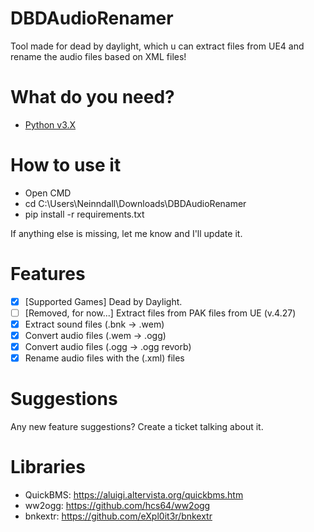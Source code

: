 # DBDAudioRenamer
Tool made for dead by daylight, which u can extract files from UE4 and rename the audio files based on XML files!

# What do you need?
- [Python v3.X](https://www.python.org/ftp/python/3.10.0/python-3.10.0-amd64.exe)

# How to use it

- Open CMD
- cd C:\Users\Neinndall\Downloads\DBDAudioRenamer
- pip install -r requirements.txt

If anything else is missing, let me know and I'll update it.

# Features
- [X] [Supported Games] Dead by Daylight.
- [ ] [Removed, for now...] Extract files from PAK files from UE (v.4.27)
- [X] Extract sound files (.bnk -> .wem)
- [X] Convert audio files (.wem -> .ogg) 
- [X] Convert audio files (.ogg -> .ogg revorb)
- [X] Rename audio files with the (.xml) files

# Suggestions
Any new feature suggestions? Create a ticket talking about it.

# Libraries
- QuickBMS: https://aluigi.altervista.org/quickbms.htm
- ww2ogg: https://github.com/hcs64/ww2ogg
- bnkextr: https://github.com/eXpl0it3r/bnkextr
